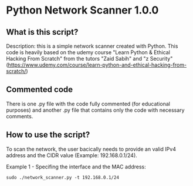 # Python Network Scanner 1.0.0

## What is this script?

Description: this is a simple network scanner created with Python. This code is heavily based on the udemy course "Learn Python & Ethical Hacking From Scratch" from the tutors "Zaid Sabih" and "z Security" (https://www.udemy.com/course/learn-python-and-ethical-hacking-from-scratch/)

## Commented code

There is one .py file with the code fully commented (for educational purposes) and another .py file that contains only the code with necessary comments.

## How to use the script?

To scan the network, the user bacically needs to provide an valid IPv4 address and the CIDR value (Example: 192.168.0.1/24).

Example 1 - Specifing the interface and the MAC address:

```
sudo ./network_scanner.py -t 192.168.0.1/24
```
